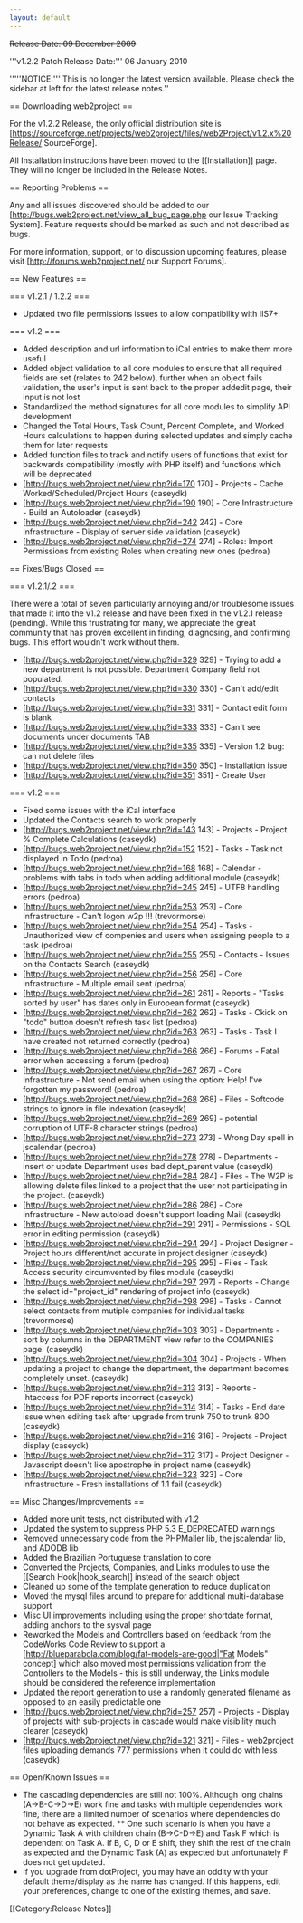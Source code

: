 ```yaml
---
layout: default
---
```


<s>Release Date: 09 December 2009</s>

'''v1.2.2 Patch Release Date:''' 06 January 2010

'''''NOTICE:'''  This is no longer the latest version available.  Please check the sidebar at left for the latest release notes.''

== Downloading web2project ==

For the v1.2.2 Release, the only official distribution site is [https://sourceforge.net/projects/web2project/files/web2Project/v1.2.x%20Release/ SourceForge].

All Installation instructions  have been moved to the [[Installation]] page. They will no longer be included in the Release Notes.

== Reporting Problems ==

Any and all issues discovered should be added to our [http://bugs.web2project.net/view_all_bug_page.php our Issue Tracking System].  Feature requests should be marked as such and not described as bugs.

For more information, support, or to discussion upcoming features, please visit [http://forums.web2project.net/ our Support Forums].

== New Features ==

=== v1.2.1 / 1.2.2 ===

*  Updated two file permissions issues to allow compatibility with IIS7+

=== v1.2 ===

*  Added description and url information to iCal entries to make them more useful
*  Added object validation to all core modules to ensure that all required fields are set (relates to 242 below), further when an object fails validation, the user's input is sent back to the proper addedit page, their input is not lost
*  Standardized the method signatures for all core modules to simplify API development
*  Changed the Total Hours, Task Count, Percent Complete, and Worked Hours calculations to happen during selected updates and simply cache them for later requests
*  Added function files to track and notify users of functions that exist for backwards compatibility (mostly with PHP itself) and functions which will be deprecated
*  [http://bugs.web2project.net/view.php?id=170 170] - Projects - Cache Worked/Scheduled/Project Hours (caseydk)
*  [http://bugs.web2project.net/view.php?id=190 190] - Core Infrastructure - Build an Autoloader (caseydk)
*  [http://bugs.web2project.net/view.php?id=242 242] - Core Infrastructure - Display of server side validation (caseydk)
*  [http://bugs.web2project.net/view.php?id=274 274] - Roles: Import Permissions from existing Roles when creating new ones (pedroa)

== Fixes/Bugs Closed ==

=== v1.2.1/.2 ===

There were a total of seven particularly annoying and/or troublesome issues that made it into the v1.2 release  and have been fixed in the v1.2.1 release (pending).  While this frustrating for many, we appreciate the great community that has proven excellent in finding, diagnosing, and confirming bugs.  This effort wouldn't work without them.

*  [http://bugs.web2project.net/view.php?id=329 329] - Trying to add a new department is not possible. Department Company field not populated.
*  [http://bugs.web2project.net/view.php?id=330 330] - Can't add/edit contacts
*  [http://bugs.web2project.net/view.php?id=331 331] - Contact edit form is blank
*  [http://bugs.web2project.net/view.php?id=333 333] - Can't see documents under documents TAB
*  [http://bugs.web2project.net/view.php?id=335 335] - Version 1.2 bug: can not delete files
*  [http://bugs.web2project.net/view.php?id=350 350] - Installation issue
*  [http://bugs.web2project.net/view.php?id=351 351] - Create User

=== v1.2 ===

*  Fixed some issues with the iCal interface
*  Updated the Contacts search to work properly
*  [http://bugs.web2project.net/view.php?id=143 143] - Projects - Project % Complete Calculations (caseydk)
*  [http://bugs.web2project.net/view.php?id=152 152] - Tasks - Task not displayed in Todo (pedroa)
*  [http://bugs.web2project.net/view.php?id=168 168] - Calendar - problems with tabs in todo when adding additional module (caseydk)
*  [http://bugs.web2project.net/view.php?id=245 245] - UTF8 handling errors (pedroa)
*  [http://bugs.web2project.net/view.php?id=253 253] - Core Infrastructure - Can't logon w2p !!! (trevormorse)
*  [http://bugs.web2project.net/view.php?id=254 254] - Tasks - Unauthorized view of compenies and users when assigning people to a task (pedroa)
*  [http://bugs.web2project.net/view.php?id=255 255] - Contacts - Issues on the Contacts Search (caseydk)
*  [http://bugs.web2project.net/view.php?id=256 256] - Core Infrastructure - Multiple email sent (pedroa)
*  [http://bugs.web2project.net/view.php?id=261 261] - Reports - "Tasks sorted by user" has dates only in European format (caseydk)
*  [http://bugs.web2project.net/view.php?id=262 262] - Tasks - Ckick on "todo" button doesn't refresh task list (pedroa)
*  [http://bugs.web2project.net/view.php?id=263 263] - Tasks - Task I have created not returned correctly (pedroa)
*  [http://bugs.web2project.net/view.php?id=266 266] - Forums - Fatal error when accessing a forum (pedroa)
*  [http://bugs.web2project.net/view.php?id=267 267] - Core Infrastructure - Not send email when using the option: Help! I've forgotten my password! (pedroa)
*  [http://bugs.web2project.net/view.php?id=268 268] - Files - Softcode strings to ignore in file indexation (caseydk)
*  [http://bugs.web2project.net/view.php?id=269 269] - potential corruption of UTF-8 character strings (pedroa)
*  [http://bugs.web2project.net/view.php?id=273 273] - Wrong Day spell in jscalendar (pedroa)
*  [http://bugs.web2project.net/view.php?id=278 278] - Departments - insert or update Department uses bad dept_parent value (caseydk)
*  [http://bugs.web2project.net/view.php?id=284 284] - Files - The W2P is allowing delete files linked to a project that the user not participating in the project. (caseydk)
*  [http://bugs.web2project.net/view.php?id=286 286] - Core Infrastructure - New autoload doesn't support loading Mail (caseydk)
*  [http://bugs.web2project.net/view.php?id=291 291] - Permissions - SQL error in editing permission (caseydk)
*  [http://bugs.web2project.net/view.php?id=294 294] - Project Designer - Project hours different/not accurate in project designer (caseydk)
*  [http://bugs.web2project.net/view.php?id=295 295] - Files - Task Access security circumvented by files module (caseydk)
*  [http://bugs.web2project.net/view.php?id=297 297] - Reports - Change the select id="project_id" rendering of project info (caseydk)
*  [http://bugs.web2project.net/view.php?id=298 298] - Tasks - Cannot select contacts from mutiple companies for individual tasks (trevormorse)
*  [http://bugs.web2project.net/view.php?id=303 303] - Departments - sort by columns in the DEPARTMENT view refer to the COMPANIES page. (caseydk)
*  [http://bugs.web2project.net/view.php?id=304 304] - Projects - When updating a project to change the department, the department becomes completely unset. (caseydk)
*  [http://bugs.web2project.net/view.php?id=313 313] - Reports - .htaccess for PDF reports incorrect (caseydk)
*  [http://bugs.web2project.net/view.php?id=314 314] - Tasks - End date issue when editing task after upgrade from trunk 750 to trunk 800 (caseydk)
*  [http://bugs.web2project.net/view.php?id=316 316] - Projects - Project display (caseydk)
*  [http://bugs.web2project.net/view.php?id=317 317] - Project Designer - Javascript doesn't like apostrophe in project name (caseydk)
*  [http://bugs.web2project.net/view.php?id=323 323] - Core Infrastructure - Fresh installations of 1.1 fail (caseydk)

== Misc Changes/Improvements ==

*  Added more unit tests, not distributed with v1.2
*  Updated the system to suppress PHP 5.3 E_DEPRECATED warnings
*  Removed unnecessary code from the PHPMailer lib, the jscalendar lib, and ADODB lib
*  Added the Brazilian Portuguese translation to core
*  Converted the Projects, Companies, and Links modules to use the [[Search Hook|hook_search]] instead of the search object
*  Cleaned up some of the template generation to reduce duplication
*  Moved the mysql files around to prepare for additional multi-database support
*  Misc UI improvements including using the proper shortdate format, adding anchors to the sysval page
*  Reworked the Models and Controllers based on feedback from the CodeWorks Code Review to support a [http://blueparabola.com/blog/fat-models-are-good|"Fat Models" concept] which also moved most permissions validation from the Controllers to the Models - this is still underway, the Links module should be considered the reference implementation
*  Updated the report generation to use a randomly generated filename as opposed to an easily predictable one
*  [http://bugs.web2project.net/view.php?id=257 257] - Projects - Display of projects with sub-projects in cascade would make visibility much clearer (caseydk)
*  [http://bugs.web2project.net/view.php?id=321 321] - Files - web2project files uploading demands 777 permissions when it could do with less (caseydk)

== Open/Known Issues ==

*  The cascading dependencies are still not 100%.  Although long chains (A->B-C->D->E) work fine and tasks with multiple dependencies work fine, there are a limited number of scenarios where dependencies do not behave as expected.
**  One such scenario is when you have a Dynamic Task A with children chain (B->C-D->E) and Task F which is dependent on Task A.  If B, C, D or E shift, they shift the rest of the chain as expected and the Dynamic Task (A) as expected but unfortunately F does not get updated.
*  If you upgrade from dotProject, you may have an oddity with your default theme/display as the name has changed.  If this happens, edit your preferences, change to one of the existing themes, and save.

[[Category:Release Notes]]

